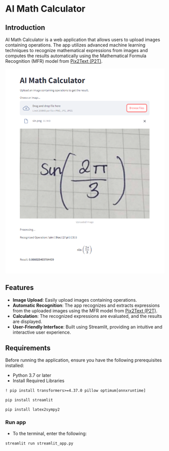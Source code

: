 # AI Math Calculator

## Introduction

AI Math Calculator is a web application that allows users to upload images containing operations. The app utilizes advanced machine learning techniques to recognize mathematical expressions from images and computes the results automatically using the Mathematical Formula Recognition (MFR) model from [Pix2Text (P2T)](https://huggingface.co/breezedeus/pix2text-mfr).

![App Screenshot](./images/AppScreenshot.png)

## Features

- **Image Upload**: Easily upload images containing operations.
- **Automatic Recognition**: The app recognizes and extracts expressions from the uploaded images using the MFR model from [Pix2Text (P2T)](https://huggingface.co/breezedeus/pix2text-mfr).
- **Calculation**: The recognized expressions are evaluated, and the results are displayed.
- **User-Friendly Interface**: Built using Streamlit, providing an intuitive and interactive user experience.

## Requirements

Before running the application, ensure you have the following prerequisites installed:

- Python 3.7 or later
- Install Required Libraries

```
! pip install transformers>=4.37.0 pillow optimum[onnxruntime]
```

```
pip install streamlit
```

```
pip install latex2sympy2
```

### Run app

- To the terminal, enter the following:

```
streamlit run streamlit_app.py
```
